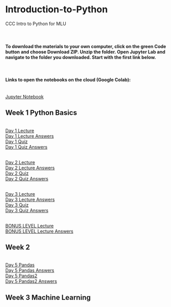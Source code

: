 # Introduction-to-Python
CCC Intro to Python for MLU

#### <br><br>To download the materials to your own computer, click on the green Code button and choose Download ZIP. Unzip the folder. Open Jupyter Lab and navigate to the folder you downloaded. Start with the first link below. 
#### <br><br>Links to open the notebooks on the cloud (Google Colab):


<br>[Jupyter Notebook](https://colab.research.google.com/github/Milan-Chicago/Introduction-to-Python/blob/main/Day%201/MLU-JUPYTER-LAB/MLU-JUPYTER-LAB.ipynb)

## Week 1 Python Basics

<br>[Day 1 Lecture](https://colab.research.google.com/github/Milan-Chicago/Introduction-to-Python/blob/main/Day%201/day1Lecture.ipynb)
<br>[Day 1 Lecture Answers](https://colab.research.google.com/github/Milan-Chicago/Introduction-to-Python/blob/main/Day%201/day1Quiz-answers.ipynb)
<br>[Day 1 Quiz](https://colab.research.google.com/github/Milan-Chicago/Introduction-to-Python/blob/main/Day%201/day1Quiz.ipynb)
<br>[Day 1 Quiz Answers](https://colab.research.google.com/github/Milan-Chicago/Introduction-to-Python/blob/main/Day%201/day1Quiz-answers.ipynb)

<br>[Day 2 Lecture](https://colab.research.google.com/github/Milan-Chicago/Introduction-to-Python/blob/main/Day%202/day2Lecture.ipynb)
<br>[Day 2 Lecture Answers](https://colab.research.google.com/github/Milan-Chicago/Introduction-to-Python/blob/main/Day%202/day2Lecture-answers.ipynb)
<br>[Day 2 Quiz](https://colab.research.google.com/github/Milan-Chicago/Introduction-to-Python/blob/main/Day%202/day2Quiz.ipynb)
<br>[Day 2 Quiz Answers](https://colab.research.google.com/github/Milan-Chicago/Introduction-to-Python/blob/main/Day%202/day2Quiz-answers.ipynb)

<br>[Day 3 Lecture](https://colab.research.google.com/github/Milan-Chicago/Introduction-to-Python/blob/main/Day%203/day3Lecture.ipynb)
<br>[Day 3 Lecture Answers](https://colab.research.google.com/github/Milan-Chicago/Introduction-to-Python/blob/main/Day%203/day3Lecture-answers.ipynb)
<br>[Day 3 Quiz](https://colab.research.google.com/github/Milan-Chicago/Introduction-to-Python/blob/main/Day%203/day3Quiz.ipynb)
<br>[Day 3 Quiz Answers](https://colab.research.google.com/github/Milan-Chicago/Introduction-to-Python/blob/main/Day%203/day3Quiz-answers.ipynb)

<br>[BONUS LEVEL Lecture](https://colab.research.google.com/github/https://github.com/Milan-Chicago/Introduction-to-Python/blob/main/Day%204/BONUS_LEVEL.ipynb)
<br>[BONUS LEVEL Lecture Answers](https://colab.research.google.com/github/Milan-Chicago/Introduction-to-Python/blob/main/Day%204/BONUS_LEVEL-answers.ipynb)

## Week 2 

<br>[Day 5 Pandas](https://colab.research.google.com/github/Milan-Chicago/Introduction-to-Python/blob/main/Day%205/pandas.ipynb)
<br>[Day 5 Pandas Answers](https://colab.research.google.com/github/https://github.com/Milan-Chicago/Introduction-to-Python/blob/main/Day%205/pandas-Answers.ipynb)
<br>[Day 5 Pandas2](https://colab.research.google.com/github/https://github.com/Milan-Chicago/Introduction-to-Python/blob/main/Day%205/pandas2.ipynb)
<br>[Day 5 Pandas2 Answers](https://colab.research.google.com/github/https://github.com/Milan-Chicago/Introduction-to-Python/blob/main/Day%205/pandas2-Answers.ipynb)

## Week 3 Machine Learning
